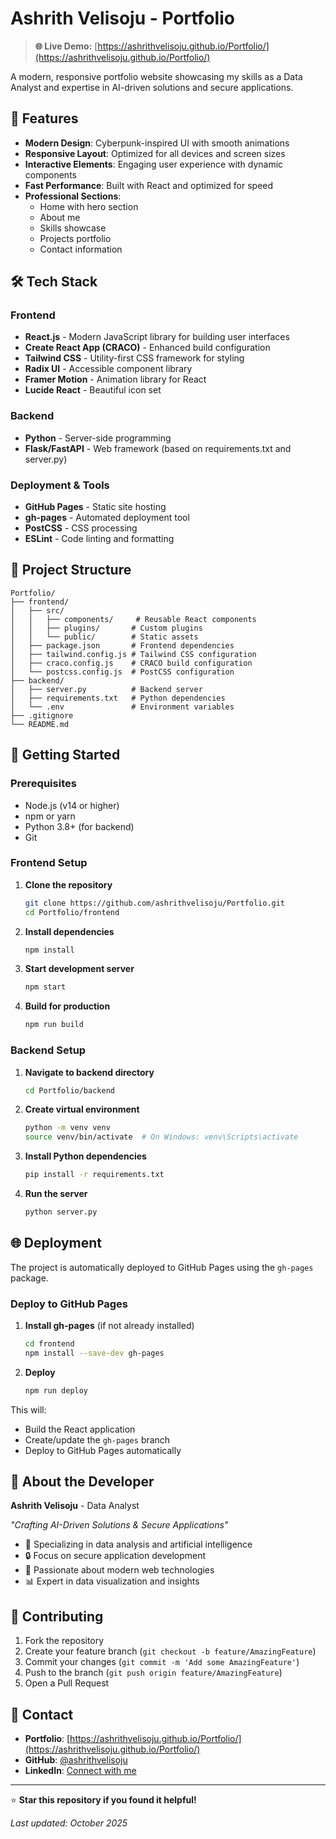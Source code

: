 # Ashrith Velisoju - Portfolio

> **🌐 Live Demo:** [https://ashrithvelisoju.github.io/Portfolio/](https://ashrithvelisoju.github.io/Portfolio/)

A modern, responsive portfolio website showcasing my skills as a Data Analyst and expertise in AI-driven solutions and secure applications.

## 🚀 Features

- **Modern Design**: Cyberpunk-inspired UI with smooth animations
- **Responsive Layout**: Optimized for all devices and screen sizes
- **Interactive Elements**: Engaging user experience with dynamic components
- **Fast Performance**: Built with React and optimized for speed
- **Professional Sections**:
  - Home with hero section
  - About me
  - Skills showcase
  - Projects portfolio
  - Contact information

## 🛠️ Tech Stack

### Frontend
- **React.js** - Modern JavaScript library for building user interfaces
- **Create React App (CRACO)** - Enhanced build configuration
- **Tailwind CSS** - Utility-first CSS framework for styling
- **Radix UI** - Accessible component library
- **Framer Motion** - Animation library for React
- **Lucide React** - Beautiful icon set

### Backend
- **Python** - Server-side programming
- **Flask/FastAPI** - Web framework (based on requirements.txt and server.py)

### Deployment & Tools
- **GitHub Pages** - Static site hosting
- **gh-pages** - Automated deployment tool
- **PostCSS** - CSS processing
- **ESLint** - Code linting and formatting

## 📁 Project Structure

```
Portfolio/
├── frontend/
│   ├── src/
│   │   ├── components/     # Reusable React components
│   │   ├── plugins/       # Custom plugins
│   │   └── public/        # Static assets
│   ├── package.json       # Frontend dependencies
│   ├── tailwind.config.js # Tailwind CSS configuration
│   ├── craco.config.js    # CRACO build configuration
│   └── postcss.config.js  # PostCSS configuration
├── backend/
│   ├── server.py          # Backend server
│   ├── requirements.txt   # Python dependencies
│   └── .env               # Environment variables
├── .gitignore
└── README.md
```

## 🚀 Getting Started

### Prerequisites
- Node.js (v14 or higher)
- npm or yarn
- Python 3.8+ (for backend)
- Git

### Frontend Setup

1. **Clone the repository**
   ```bash
   git clone https://github.com/ashrithvelisoju/Portfolio.git
   cd Portfolio/frontend
   ```

2. **Install dependencies**
   ```bash
   npm install
   ```

3. **Start development server**
   ```bash
   npm start
   ```

4. **Build for production**
   ```bash
   npm run build
   ```

### Backend Setup

1. **Navigate to backend directory**
   ```bash
   cd Portfolio/backend
   ```

2. **Create virtual environment**
   ```bash
   python -m venv venv
   source venv/bin/activate  # On Windows: venv\Scripts\activate
   ```

3. **Install Python dependencies**
   ```bash
   pip install -r requirements.txt
   ```

4. **Run the server**
   ```bash
   python server.py
   ```

## 🌐 Deployment

The project is automatically deployed to GitHub Pages using the `gh-pages` package.

### Deploy to GitHub Pages

1. **Install gh-pages** (if not already installed)
   ```bash
   cd frontend
   npm install --save-dev gh-pages
   ```

2. **Deploy**
   ```bash
   npm run deploy
   ```

This will:
- Build the React application
- Create/update the `gh-pages` branch
- Deploy to GitHub Pages automatically

## 💼 About the Developer

**Ashrith Velisoju** - Data Analyst

*"Crafting AI-Driven Solutions & Secure Applications"*

- 🎯 Specializing in data analysis and artificial intelligence
- 🔒 Focus on secure application development
- 🚀 Passionate about modern web technologies
- 📊 Expert in data visualization and insights

## 🤝 Contributing

1. Fork the repository
2. Create your feature branch (`git checkout -b feature/AmazingFeature`)
3. Commit your changes (`git commit -m 'Add some AmazingFeature'`)
4. Push to the branch (`git push origin feature/AmazingFeature`)
5. Open a Pull Request

## 📧 Contact

- **Portfolio**: [https://ashrithvelisoju.github.io/Portfolio/](https://ashrithvelisoju.github.io/Portfolio/)
- **GitHub**: [@ashrithvelisoju](https://github.com/ashrithvelisoju)
- **LinkedIn**: [Connect with me](https://linkedin.com/in/ashrith-velisoju)

---

⭐ **Star this repository if you found it helpful!**

*Last updated: October 2025*

